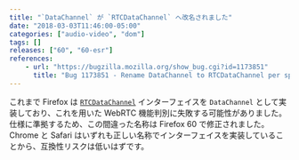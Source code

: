 ```yaml
---
title: "`DataChannel` が `RTCDataChannel` へ改名されました"
date: "2018-03-03T11:46:00-05:00"
categories: ["audio-video", "dom"]
tags: []
releases: ["60", "60-esr"]
references:
    - url: "https://bugzilla.mozilla.org/show_bug.cgi?id=1173851"
      title: "Bug 1173851 - Rename DataChannel to RTCDataChannel per specification"
---
```

これまで Firefox は [`RTCDataChannel`](https://developer.mozilla.org/docs/Web/API/RTCDataChannel) インターフェイスを `DataChannel` として実装しており、これを用いた WebRTC 機能判別に失敗する可能性がありました。仕様に準拠するため、この間違った名称は Firefox 60 で修正されました。Chrome と Safari はいずれも正しい名称でインターフェイスを実装していることから、互換性リスクは低いはずです。
